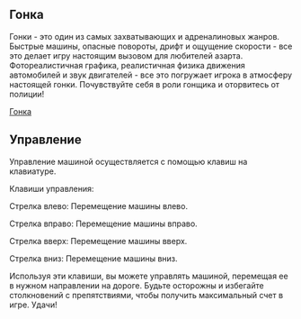 ## Гонка
Гонки - это один из самых захватывающих и адреналиновых жанров. Быстрые машины, опасные повороты, дрифт и ощущение скорости - все это делает игру настоящим вызовом для любителей азарта. Фотореалистичная графика, реалистичная физика движения автомобилей и звук двигателей - все это погружает игрока в атмосферу настоящей гонки. Почувствуйте себя в роли гонщика и оторвитесь от полиции!

<a href="https://VadimSVV.github.io/Race/" target="_blank">Гонка</a>

## Управление

Управление машиной осуществляется с помощью клавиш на клавиатуре. 

Клавиши управления:

Стрелка влево: Перемещение машины влево.

Стрелка вправо: Перемещение машины вправо.

Стрелка вверх: Перемещение машины вверх.

Стрелка вниз: Перемещение машины вниз.

Используя эти клавиши, вы можете управлять машиной, перемещая ее в нужном направлении на дороге. Будьте осторожны и избегайте столкновений с препятствиями, чтобы получить максимальный счет в игре. Удачи!
